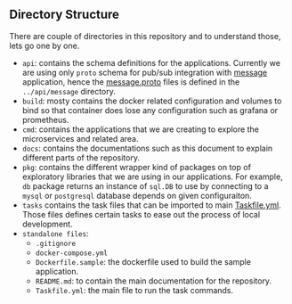## Directory Structure

There are couple of directories in this repository and to understand those, lets go one by one.

- `api`: contains the schema definitions for the applications. Currently we are using only `proto` schema for pub/sub integration with [message][message] application, hence the [message.proto][messageproto] files is defined in the `../api/message` directory.
- `build`: mosty contains the docker related configuration and volumes to bind so that container does lose any configuration such as grafana or prometheus.
- `cmd`: contains the applications that we are creating to explore the microservices and related area.
- `docs`: contains the documentations such as this document to explain different parts of the repository.
- `pkg`: contains the different wrapper kind of packages on top of exploratory libraries that we are using in our applications. For example, `db` package returns an instance of `sql.DB` to use by connecting to a `mysql` or `postgresql` database depends on given configuraiton.
- `tasks` contains the task files that can be imported to main [Taskfile.yml](../Taskfile.yml). Those files defines certain tasks to ease out the process of local development.
- `standalone files`:
  - `.gitignore`
  - `docker-compose.yml`
  - `Dockerfile.sample`: the dockerfile used to build the sample application.
  - `README.md`: to contain the main documentation for the repository.
  - `Taskfile.yml`: the main file to run the task commands.


[message]:../cmd/message/
[messageproto]:(../api/message/message.proto)
